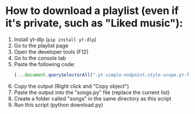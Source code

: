 # How to download a playlist (even if it's private, such as "Liked music"):

1. Install yt-dlp (`pip install yt-dlp`)
1. Go to the playlist page
1. Open the developer tools (F12)
1. Go to the console tab
1. Paste the following code: 
    ```javascript
   [...document.querySelectorAll(".yt-simple-endpoint.style-scope.yt-formatted-string")].map(e => e.href)
   ```
1. Copy the output (Right click and "Copy object")
1. Paste the output into the "songs.py" file (replace the current list)
1. Create a folder called "songs" in the same directory as this script
1. Run this script (python download.py)
